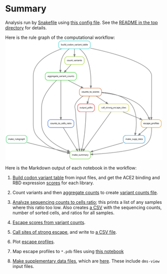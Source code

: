 # Summary

Analysis run by [Snakefile](../../Snakefile)
using [this config file](../../config.yaml).
See the [README in the top directory](../../README.md)
for details.

Here is the rule graph of the computational workflow:
![rulegraph.svg](rulegraph.svg)

Here is the Markdown output of each notebook in the workflow:

1. [Build codon variant table](build_codon_variant_table.md)
    from input files, and get the ACE2 binding and RBD expression
    [scores](../prior_DMS_data/mutant_ACE2binding_expression.csv) for each library.

4. Count variants and then
   [aggregate counts](aggregate_variant_counts.md)
   to create [variant counts file](../counts/variant_counts_Wuhan_Hu_1.csv.gz).

5. [Analyze sequencing counts to cells ratio](counts_to_cells_ratio.md);
   this prints a list of any samples where this ratio too low. Also
   creates [a CSV](../counts/counts_to_cells_csv.csv) with the
   sequencing counts, number of sorted cells, and ratios for
   all samples.

6. [Escape scores from variant counts](counts_to_scores.md).

7. [Call sites of strong escape](call_strong_escape_sites.md),
   and write to [a CSV file](../escape_profiles/strong_escape_sites.csv).

8. Plot [escape profiles](escape_profiles.md).

9. Map escape profiles to ``*.pdb`` files using [this notebook](output_pdbs.md)

10. [Make supplementary data files](make_supp_data.md),
    which are [here](../supp_data). These include
    `dms-view` input files.